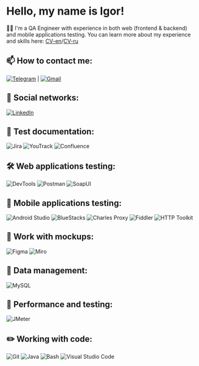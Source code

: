 # Hello, my name is Igor!
👨‍💻  I'm a QA Engineer with experience in both web (frontend & backend) and mobile applications testing. You can learn more about my experience and skills here:
[CV-en](https://drive.google.com/file/d/1QOEWZGY6nashcKBm8PBqhQYzy_t4fugB/view?usp=drive_link)/[CV-ru](https://drive.google.com/file/d/1KNCX4nQ81vRw_8mao62UhFiX7selskKQ/view?usp=drive_link)

## 📫 How to contact me:
[![Telegram](https://img.shields.io/badge/Telegram-26A5E4?style=flat&logo=telegram&logoColor=white)](https://t.me/The_chief_of_kiwi) | [![Gmail](https://img.shields.io/badge/Gmail-D14836?style=flat&logo=gmail&logoColor=white)](mailto:kivishevigor@gmail.com)

## 🤝 Social networks:
[![LinkedIn](https://img.shields.io/badge/LinkedIn-0077B5?style=flat&logo=linkedin&logoColor=white)](https://www.linkedin.com/in/igor-kivishev-a17252332/) 

## 📁 Test documentation:
![Jira](https://img.shields.io/badge/Jira-0052CC?style=flat&logo=jira&logoColor=white)
![YouTrack](https://img.shields.io/badge/YouTrack-0078D4?style=flat&logo=jetbrains&logoColor=white)
![Confluence](https://img.shields.io/badge/Confluence-172B4D?style=flat&logo=atlassian&logoColor=white)

## 🛠 Web applications testing:
![DevTools](https://img.shields.io/badge/DevTools-000000?style=flat&logo=googlechrome&logoColor=white)
![Postman](https://img.shields.io/badge/Postman-FF6C37?style=flat&logo=postman&logoColor=white)
![SoapUI](https://img.shields.io/badge/SoapUI-1B8F2B?style=flat&logo=soapui&logoColor=white)

## 📱 Mobile applications testing:
![Android Studio](https://img.shields.io/badge/Android%20Studio-3DDC84?style=flat&logo=androidstudio&logoColor=white)
![BlueStacks](https://img.shields.io/badge/BlueStacks-00A9E0?style=flat&logo=bluestacks&logoColor=white)
![Charles Proxy](https://img.shields.io/badge/Charles-2E2E2E?style=flat&logo=charles&logoColor=white)
![Fiddler](https://img.shields.io/badge/Fiddler-7B3F00?style=flat&logo=fiddler&logoColor=white)
![HTTP Toolkit](https://img.shields.io/badge/HTTP%20Toolkit-1A1A1A?style=flat&logo=http%20toolkit&logoColor=white)

## 🎨 Work with mockups:
![Figma](https://img.shields.io/badge/Figma-F24E1E?style=flat&logo=figma&logoColor=white)
![Miro](https://img.shields.io/badge/Miro-FF2D20?style=flat&logo=miro&logoColor=white)

## 💾 Data management:
![MySQL](https://img.shields.io/badge/MySQL-00758F?style=flat&logo=mysql&logoColor=white)

## 🚀 Performance and testing:
![JMeter](https://img.shields.io/badge/JMeter-F27C28?style=flat&logo=apachejmeter&logoColor=white)

## ✏️ Working with code:
![Git](https://img.shields.io/badge/Git-F05032?style=flat&logo=git&logoColor=white)
![Java](https://img.shields.io/badge/Java-007396?style=flat&logo=java&logoColor=white)
![Bash](https://img.shields.io/badge/Bash-4EAA25?style=flat&logo=gnubash&logoColor=white)
![Visual Studio Code](https://img.shields.io/badge/Visual%20Studio%20Code-007ACC?style=flat&logo=visualstudiocode&logoColor=white)
